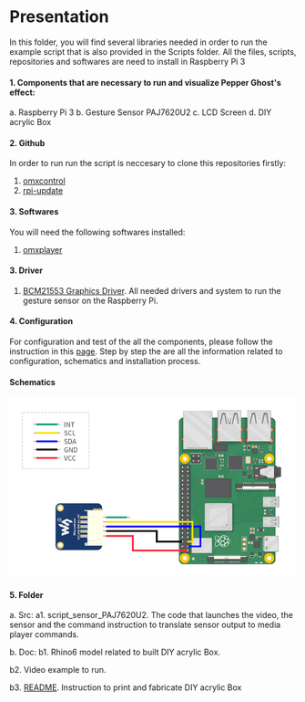 # Presentation

In this folder, you will find several libraries needed in order to run the example script that is also provided in the Scripts folder.
All the files, scripts, repositories and softwares are need to install in Raspberry Pi 3


#### 1. Components that are necessary to run and visualize Pepper Ghost's effect:

a. Raspberry Pi 3
b. Gesture Sensor PAJ7620U2
c. LCD Screen
d. DIY acrylic Box

#### 2. Github

In order to run run the script is neccesary to clone this repositories firstly:

1. [omxcontrol](https://github.com/Douglas6/omxcontrol)
2. [rpi-update](https://github.com/Hexxeh/rpi-update)

#### 3. Softwares

You will need the following softwares installed:

1. [omxplayer](https://www.raspberrypi.org/documentation/raspbian/applications/omxplayer.md)

#### 3. Driver

1. [BCM21553 Graphics Driver](https://docs.broadcom.com/docs/12358546). All needed drivers and system to run the gesture sensor on the Raspberry Pi.

#### 4. Configuration
For configuration and test of the all the components, please follow the instruction in this [page](https://www.waveshare.com/wiki/PAJ7620U2_Gesture_Sensor). Step by step the are all the information related to configuration, schematics and installation process.
#### Schematics

![Schemtics](https://github.com/MRAC-IAAC/Hallucinating-Culture/blob/main/03_PRESENTATION/docs/PAJ7620U2-Pi-WS.jpg?raw=true)
#### 5. Folder
 
a. Src: 
a1. script_sensor_PAJ7620U2. The code that launches the video, the sensor and the command instruction to translate sensor output to media player commands.

b.  Doc:
b1. Rhino6 model related to built DIY acrylic Box.

b2. Video example to run.

b3. [README](https://github.com/MRAC-IAAC/Hallucinating-Culture/blob/main/03_PRESENTATION/docs/README.md). Instruction to print and fabricate DIY acrylic Box

